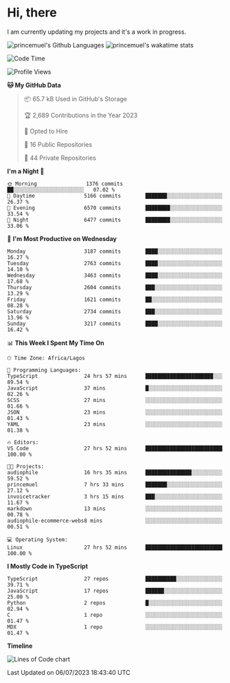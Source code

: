 # Hi, there

I am currently updating my projects and it's a work in progress.

![princemuel's Github Languages](https://github-readme-stats.vercel.app/api/top-langs/?username=princemuel&text_color=586069&layout=compact&hide_border=true&title_color=0366d6&count_private=true&include_all_commits=true&theme=tokyonight&show_icons=true)
![princemuel's wakatime stats](https://github-readme-stats.vercel.app/api/wakatime?username=princemuel&text_color=586069&layout=compact&hide_border=true&title_color=0366d6&count_private=true&include_all_commits=true&theme=tokyonight&show_icons=true)

<!--START_SECTION:waka-->
![Code Time](http://img.shields.io/badge/Code%20Time-2%2C587%20hrs%2058%20mins-blue)

![Profile Views](http://img.shields.io/badge/Profile%20Views-87-blue)

**🐱 My GitHub Data** 

> 📦 65.7 kB Used in GitHub's Storage 
 > 
> 🏆 2,689 Contributions in the Year 2023
 > 
> 💼 Opted to Hire
 > 
> 📜 16 Public Repositories 
 > 
> 🔑 44 Private Repositories 
 > 
**I'm a Night 🦉** 

```text
🌞 Morning                1376 commits        ██░░░░░░░░░░░░░░░░░░░░░░░   07.02 % 
🌆 Daytime                5166 commits        ███████░░░░░░░░░░░░░░░░░░   26.37 % 
🌃 Evening                6570 commits        ████████░░░░░░░░░░░░░░░░░   33.54 % 
🌙 Night                  6477 commits        ████████░░░░░░░░░░░░░░░░░   33.06 % 
```
📅 **I'm Most Productive on Wednesday** 

```text
Monday                   3187 commits        ████░░░░░░░░░░░░░░░░░░░░░   16.27 % 
Tuesday                  2763 commits        ████░░░░░░░░░░░░░░░░░░░░░   14.10 % 
Wednesday                3463 commits        ████░░░░░░░░░░░░░░░░░░░░░   17.68 % 
Thursday                 2604 commits        ███░░░░░░░░░░░░░░░░░░░░░░   13.29 % 
Friday                   1621 commits        ██░░░░░░░░░░░░░░░░░░░░░░░   08.28 % 
Saturday                 2734 commits        ███░░░░░░░░░░░░░░░░░░░░░░   13.96 % 
Sunday                   3217 commits        ████░░░░░░░░░░░░░░░░░░░░░   16.42 % 
```


📊 **This Week I Spent My Time On** 

```text
🕑︎ Time Zone: Africa/Lagos

💬 Programming Languages: 
TypeScript               24 hrs 57 mins      ██████████████████████░░░   89.54 % 
JavaScript               37 mins             █░░░░░░░░░░░░░░░░░░░░░░░░   02.26 % 
SCSS                     27 mins             ░░░░░░░░░░░░░░░░░░░░░░░░░   01.66 % 
JSON                     23 mins             ░░░░░░░░░░░░░░░░░░░░░░░░░   01.43 % 
YAML                     23 mins             ░░░░░░░░░░░░░░░░░░░░░░░░░   01.38 % 

🔥 Editors: 
VS Code                  27 hrs 52 mins      █████████████████████████   100.00 % 

🐱‍💻 Projects: 
audiophile               16 hrs 35 mins      ███████████████░░░░░░░░░░   59.52 % 
princemuel               7 hrs 33 mins       ███████░░░░░░░░░░░░░░░░░░   27.12 % 
invoicetracker           3 hrs 15 mins       ███░░░░░░░░░░░░░░░░░░░░░░   11.67 % 
markdown                 13 mins             ░░░░░░░░░░░░░░░░░░░░░░░░░   00.78 % 
audiophile-ecommerce-webs8 mins              ░░░░░░░░░░░░░░░░░░░░░░░░░   00.51 % 

💻 Operating System: 
Linux                    27 hrs 52 mins      █████████████████████████   100.00 % 
```

**I Mostly Code in TypeScript** 

```text
TypeScript               27 repos            ██████████░░░░░░░░░░░░░░░   39.71 % 
JavaScript               17 repos            ██████░░░░░░░░░░░░░░░░░░░   25.00 % 
Python                   2 repos             █░░░░░░░░░░░░░░░░░░░░░░░░   02.94 % 
C                        1 repo              ░░░░░░░░░░░░░░░░░░░░░░░░░   01.47 % 
MDX                      1 repo              ░░░░░░░░░░░░░░░░░░░░░░░░░   01.47 % 
```



**Timeline**

![Lines of Code chart](https://raw.githubusercontent.com/princemuel/princemuel/main/assets/bar_graph.png)


 Last Updated on 06/07/2023 18:43:40 UTC
<!--END_SECTION:waka-->
